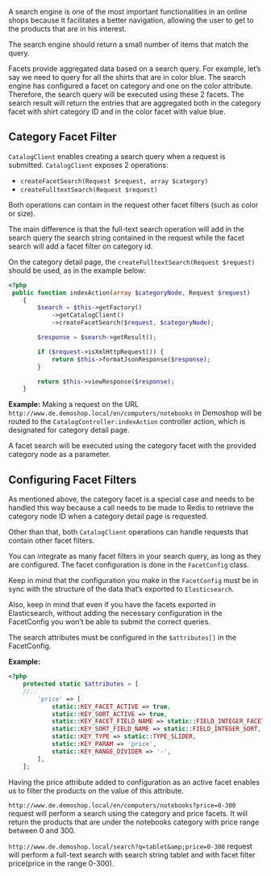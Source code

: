<!--used to be: http://spryker.github.io/tutorials/yves/working-with-filter-facets/-->
A search engine is one of the most important functionalities in an online shops because it facilitates a better navigation, allowing the user to get to the products that are in his interest.

The search engine should return a small number of items that match the query.

Facets provide aggregated data based on a search query. For example, let’s say we need to query for all the shirts that are in color blue. The search engine has configured a facet on category and one on the color attribute. Therefore, the search query will be executed using these 2 facets. The search result will return the entries that are aggregated both in the category facet with shirt category ID and in the color facet with value blue.

## Category Facet Filter
`CatalogClient` enables creating a search query when a request is submitted. `CatalogClient` exposes 2 operations:

* `createFacetSearch(Request $request, array $category)`
* `createFulltextSearch(Request $request)`

Both operations can contain in the request other facet filters (such as color or size).

The main difference is that the full-text search operation will add in the search query the search string contained in the request while the facet search will add a facet filter on category id.

On the category detail page, the `createFulltextSearch(Request $request)` should be used, as in the example below:

```php
<?php
 public function indexAction(array $categoryNode, Request $request)
    {
        $search = $this->getFactory()
            ->getCatalogClient()
            ->createFacetSearch($request, $categoryNode);

        $response = $search->getResult();

        if ($request->isXmlHttpRequest()) {
            return $this->formatJsonResponse($response);
        }

        return $this->viewResponse($response);
    }
```
**Example:**
Making a request on the URL `http://www.de.demoshop.local/en/computers/notebooks` in Demoshop will be routed to the `CatalogController:indexAction` controller action, which is designated for category detail page.

A facet search will be executed using the category facet with the provided category node as a parameter.

## Configuring Facet Filters
As mentioned above, the category facet is a special case and needs to be handled this way because a call needs to be made to Redis to retrieve the category node ID when a category detail page is requested.

Other than that, both `CatalogClient` operations can handle requests that contain other facet filters.

You can integrate as many facet filters in your search query, as long as they are configured. The facet configuration is done in the `FacetConfig` class.

Keep in mind that the configuration you make in the `FacetConfig` must be in sync with the structure of the data that’s exported to `Elasticsearch`.

Also, keep in mind that even if you have the facets exported in Elasticsearch, without adding the necessary configuration in the FacetConfig you won’t be able to submit the correct queries.

The search attributes must be configured in the `$attributes[]` in the FacetConfig.

**Example:**

```php
<?php
    protected static $attributes = [
    //..
        'price' => [
            static::KEY_FACET_ACTIVE => true,
            static::KEY_SORT_ACTIVE => true,
            static::KEY_FACET_FIELD_NAME => static::FIELD_INTEGER_FACET,
            static::KEY_SORT_FIELD_NAME => static::FIELD_INTEGER_SORT,
            static::KEY_TYPE => static::TYPE_SLIDER,
            static::KEY_PARAM => 'price',
            static::KEY_RANGE_DIVIDER => '-',
        ],
    ];
```

Having the price attribute added to configuration as an active facet enables us to filter the products on the value of this attribute.

`http://www.de.demoshop.local/en/computers/notebooks?price=0-300` request will perform a search using the category and price facets. It will return the products that are under the notebooks category with price range between 0 and 300.

`http://www.de.demoshop.local/search?q=tablet&amp;price=0-300` request will perform a full-text search with search string tablet and with facet filter price(price in the range 0-300).